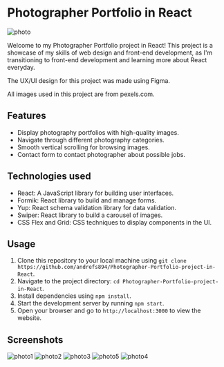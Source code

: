 # Photographer Portfolio in React
![photo](https://github.com/andrefs894/Photographer-Portfolio-project-in-React/assets/146013139/5a009888-c992-47a4-aed1-c192eb94bca1)

Welcome to my Photographer Portfolio project in React! This project is a showcase of my skills of web design and front-end development, as I'm transitioning to front-end development and learning more about React everyday.

The UX/UI design for this project was made using Figma.

All images used in this project are from pexels.com.

## Features

- Display photography portfolios with high-quality images.
- Navigate through different photography categories.
- Smooth vertical scrolling for browsing images.
- Contact form to contact photographer about possible jobs.

## Technologies used

- React: A JavaScript library for building user interfaces.
- Formik: React library to build and manage forms.
- Yup: React schema validation library for data validation.
- Swiper: React library to build a carousel of images.
- CSS Flex and Grid: CSS techniques to display components in the UI.

## Usage
1. Clone this repository to your local machine using `git clone https://github.com/andrefs894/Photographer-Portfolio-project-in-React`.
2. Navigate to the project directory: `cd Photographer-Portfolio-project-in-React`.
3. Install dependencies using `npm install`.
1. Start the development server by running `npm start`.
2. Open your browser and go to `http://localhost:3000` to view the website.

## Screenshots
![photo1](https://github.com/andrefs894/Photographer-Portfolio-project-in-React/assets/146013139/85c0cb47-e9b4-4dfa-a444-7a51a2d7d433)
![photo2](https://github.com/andrefs894/Photographer-Portfolio-project-in-React/assets/146013139/0952bcf5-dc0b-402f-82e0-2157c2baeecc)
![photo3](https://github.com/andrefs894/Photographer-Portfolio-project-in-React/assets/146013139/a051ede7-3820-4e9b-9ab1-4a250226b8a6)
![photo5](https://github.com/andrefs894/Photographer-Portfolio-project-in-React/assets/146013139/4111be20-f452-4f98-b0dc-abe27aa602d7)
![photo4](https://github.com/andrefs894/Photographer-Portfolio-project-in-React/assets/146013139/f9a8ea0e-6c92-49eb-bc9d-b000d06adcca)
